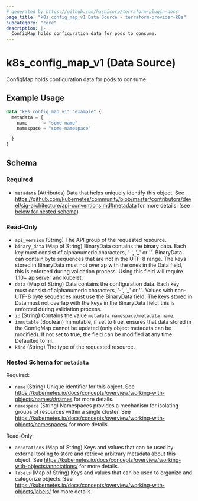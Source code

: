 ```yaml
---
# generated by https://github.com/hashicorp/terraform-plugin-docs
page_title: "k8s_config_map_v1 Data Source - terraform-provider-k8s"
subcategory: "core"
description: |-
  ConfigMap holds configuration data for pods to consume.
---
```


# k8s_config_map_v1 (Data Source)

ConfigMap holds configuration data for pods to consume.

## Example Usage

```terraform
data "k8s_config_map_v1" "example" {
  metadata = {
    name      = "some-name"
    namespace = "some-namespace"

  }
}
```

<!-- schema generated by tfplugindocs -->
## Schema

### Required

- `metadata` (Attributes) Data that helps uniquely identify this object. See https://github.com/kubernetes/community/blob/master/contributors/devel/sig-architecture/api-conventions.md#metadata for more details. (see [below for nested schema](#nestedatt--metadata))

### Read-Only

- `api_version` (String) The API group of the requested resource.
- `binary_data` (Map of String) BinaryData contains the binary data. Each key must consist of alphanumeric characters, '-', '_' or '.'. BinaryData can contain byte sequences that are not in the UTF-8 range. The keys stored in BinaryData must not overlap with the ones in the Data field, this is enforced during validation process. Using this field will require 1.10+ apiserver and kubelet.
- `data` (Map of String) Data contains the configuration data. Each key must consist of alphanumeric characters, '-', '_' or '.'. Values with non-UTF-8 byte sequences must use the BinaryData field. The keys stored in Data must not overlap with the keys in the BinaryData field, this is enforced during validation process.
- `id` (String) Contains the value `metadata.namespace/metadata.name`.
- `immutable` (Boolean) Immutable, if set to true, ensures that data stored in the ConfigMap cannot be updated (only object metadata can be modified). If not set to true, the field can be modified at any time. Defaulted to nil.
- `kind` (String) The type of the requested resource.

<a id="nestedatt--metadata"></a>
### Nested Schema for `metadata`

Required:

- `name` (String) Unique identifier for this object. See https://kubernetes.io/docs/concepts/overview/working-with-objects/names/#names for more details.
- `namespace` (String) Namespaces provides a mechanism for isolating groups of resources within a single cluster. See https://kubernetes.io/docs/concepts/overview/working-with-objects/namespaces/ for more details.

Read-Only:

- `annotations` (Map of String) Keys and values that can be used by external tooling to store and retrieve arbitrary metadata about this object. See https://kubernetes.io/docs/concepts/overview/working-with-objects/annotations/ for more details.
- `labels` (Map of String) Keys and values that can be used to organize and categorize objects. See https://kubernetes.io/docs/concepts/overview/working-with-objects/labels/ for more details.
